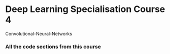 # Deep Learning Specialisation Course 4
Convolutional-Neural-Networks
### All the code sections from this course
